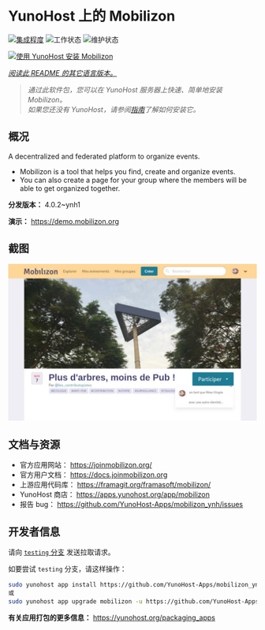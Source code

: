<!--
注意：此 README 由 <https://github.com/YunoHost/apps/tree/master/tools/readme_generator> 自动生成
请勿手动编辑。
-->

# YunoHost 上的 Mobilizon

[![集成程度](https://dash.yunohost.org/integration/mobilizon.svg)](https://dash.yunohost.org/appci/app/mobilizon) ![工作状态](https://ci-apps.yunohost.org/ci/badges/mobilizon.status.svg) ![维护状态](https://ci-apps.yunohost.org/ci/badges/mobilizon.maintain.svg)

[![使用 YunoHost 安装 Mobilizon](https://install-app.yunohost.org/install-with-yunohost.svg)](https://install-app.yunohost.org/?app=mobilizon)

*[阅读此 README 的其它语言版本。](./ALL_README.md)*

> *通过此软件包，您可以在 YunoHost 服务器上快速、简单地安装 Mobilizon。*  
> *如果您还没有 YunoHost，请参阅[指南](https://yunohost.org/install)了解如何安装它。*

## 概况

A decentralized and federated platform to organize events.

- Mobilizon is a tool that helps you find, create and organize events.
- You can also create a page for your group where the members will be able to get organized together.


**分发版本：** 4.0.2~ynh1

**演示：** <https://demo.mobilizon.org>

## 截图

![Mobilizon 的截图](./doc/screenshots/screenshot1.jpg)

## 文档与资源

- 官方应用网站： <https://joinmobilizon.org/>
- 官方用户文档： <https://docs.joinmobilizon.org>
- 上游应用代码库： <https://framagit.org/framasoft/mobilizon/>
- YunoHost 商店： <https://apps.yunohost.org/app/mobilizon>
- 报告 bug： <https://github.com/YunoHost-Apps/mobilizon_ynh/issues>

## 开发者信息

请向 [`testing` 分支](https://github.com/YunoHost-Apps/mobilizon_ynh/tree/testing) 发送拉取请求。

如要尝试 `testing` 分支，请这样操作：

```bash
sudo yunohost app install https://github.com/YunoHost-Apps/mobilizon_ynh/tree/testing --debug
或
sudo yunohost app upgrade mobilizon -u https://github.com/YunoHost-Apps/mobilizon_ynh/tree/testing --debug
```

**有关应用打包的更多信息：** <https://yunohost.org/packaging_apps>
